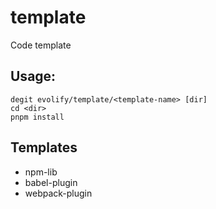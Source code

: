 # template
Code template

## Usage:
```shell
degit evolify/template/<template-name> [dir]
cd <dir>
pnpm install
```

## Templates
- npm-lib
- babel-plugin
- webpack-plugin
